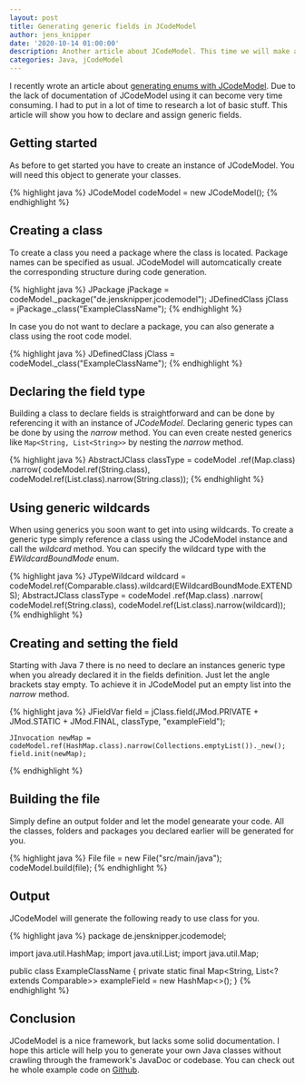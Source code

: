 ```yaml
---
layout: post
title: Generating generic fields in JCodeModel
author: jens_knipper
date: '2020-10-14 01:00:00'
description: Another article about JCodeModel. This time we will make a short excursion about how to generate generic fields in JCodeModel.
categories: Java, jCodeModel
---
```

I recently wrote an article about [generating enums with JCodeModel](../generating-enums-in-java-with-jcodemodel/).
Due to the lack of documentation of JCodeModel using it can become very time consuming. 
I had to put in a lot of time to research a lot of basic stuff. 
This article will show you how to declare and assign generic fields.

## Getting started

As before to get started you have to create an instance of JCodeModel. You will need this object to generate your classes.

{% highlight java %}
    JCodeModel codeModel = new JCodeModel();
{% endhighlight %}

## Creating a class

To create a class you need a package where the class is located. Package names can be specified as usual. 
JCodeModel will automcatically create the corresponding structure during code generation.

{% highlight java %}
    JPackage jPackage = codeModel._package("de.jensknipper.jcodemodel");
    JDefinedClass jClass = jPackage._class("ExampleClassName");
{% endhighlight %}

In case you do not want to declare a package, you can also generate a class using the root code model.

{% highlight java %}
    JDefinedClass jClass = codeModel._class("ExampleClassName");
{% endhighlight %}

## Declaring the field type

Building a class to declare fields is straightforward and can be done by referencing it with an instance of _JCodeModel_. 
Declaring generic types can be done by using the _narrow_ method. 
You can even create nested generics like `Map<String, List<String>>` by nesting the _narrow_ method.

{% highlight java %}
    AbstractJClass classType = codeModel
        .ref(Map.class)
        .narrow(
            codeModel.ref(String.class),
            codeModel.ref(List.class).narrow(String.class));
{% endhighlight %}


## Using generic wildcards

When using generics you soon want to get into using wildcards.
To create a generic type simply reference a class using the JCodeModel instance and call the _wildcard_ method. 
You can specify the wildcard type with the _EWildcardBoundMode_ enum.

{% highlight java %}
    JTypeWildcard wildcard = codeModel.ref(Comparable.class).wildcard(EWildcardBoundMode.EXTENDS);
    AbstractJClass classType = codeModel
        .ref(Map.class)
            .narrow(
                codeModel.ref(String.class),
                codeModel.ref(List.class).narrow(wildcard));
{% endhighlight %}

## Creating and setting the field

Starting with Java 7 there is no need to declare an instances generic type when you already declared it in the fields definition. 
Just let the angle brackets stay empty.
To achieve it in JCodeModel put an empty list into the _narrow_ method.

{% highlight java %}
    JFieldVar field = jClass.field(JMod.PRIVATE + JMod.STATIC + JMod.FINAL, classType, "exampleField");

    JInvocation newMap = codeModel.ref(HashMap.class).narrow(Collections.emptyList())._new();
    field.init(newMap);
{% endhighlight %}

## Building the file

Simply define an output folder and let the model genearate your code.
All the classes, folders and packages you declared earlier will be generated for you.

{% highlight java %}
    File file = new File("src/main/java");
    codeModel.build(file);
{% endhighlight %}

## Output

JCodeModel will generate the following ready to use class for you.

{% highlight java %}
package de.jensknipper.jcodemodel;

import java.util.HashMap;
import java.util.List;
import java.util.Map;

public class ExampleClassName {
    private static final Map<String, List<? extends Comparable>> exampleField = new HashMap<>();
}
{% endhighlight %}

## Conclusion

JCodeModel is a nice framework, but lacks some solid documentation. 
I hope this article will help you to generate your own Java classes without crawling through the framework's JavaDoc or codebase.
You can check out he whole example code on [Github](https://gist.github.com/JensKnipper/9b2591d8871d605121f81aa6dd3135ad).

